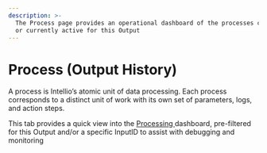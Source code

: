 ```yaml
---
description: >-
  The Process page provides an operational dashboard of the processes completed
  or currently active for this Output
---
```


# Process \(Output History\)

A process is Intellio’s atomic unit of data processing. Each process corresponds to a distinct unit of work with its own set of parameters, logs, and action steps. 

This tab provides a quick view into the [Processing ](../processing/)dashboard, pre-filtered for this Output and/or a specific InputID to assist with debugging and monitoring

